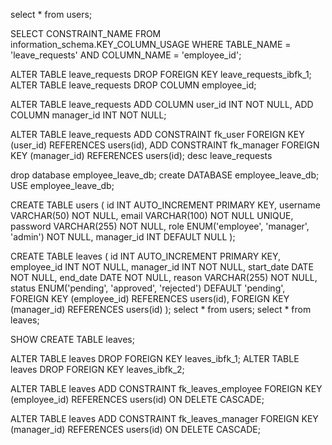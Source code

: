 select * from users;

SELECT CONSTRAINT_NAME
FROM information_schema.KEY_COLUMN_USAGE
WHERE TABLE_NAME = 'leave_requests' AND COLUMN_NAME = 'employee_id';

ALTER TABLE leave_requests DROP FOREIGN KEY leave_requests_ibfk_1;
ALTER TABLE leave_requests DROP COLUMN employee_id;

ALTER TABLE leave_requests 
ADD COLUMN user_id INT NOT NULL, 
ADD COLUMN manager_id INT NOT NULL;

ALTER TABLE leave_requests 
ADD CONSTRAINT fk_user FOREIGN KEY (user_id) REFERENCES users(id),
ADD CONSTRAINT fk_manager FOREIGN KEY (manager_id) REFERENCES users(id);
desc leave_requests

drop database employee_leave_db;
create DATABASE employee_leave_db;
USE employee_leave_db;

CREATE TABLE users (
  id INT AUTO_INCREMENT PRIMARY KEY,
  username VARCHAR(50) NOT NULL,
  email VARCHAR(100) NOT NULL UNIQUE,
  password VARCHAR(255) NOT NULL,
  role ENUM('employee', 'manager', 'admin') NOT NULL,
  manager_id INT DEFAULT NULL
);

CREATE TABLE leaves (
  id INT AUTO_INCREMENT PRIMARY KEY,
  employee_id INT NOT NULL,
  manager_id INT NOT NULL,
  start_date DATE NOT NULL,
  end_date DATE NOT NULL,
  reason VARCHAR(255) NOT NULL,
  status ENUM('pending', 'approved', 'rejected') DEFAULT 'pending',
  FOREIGN KEY (employee_id) REFERENCES users(id),
  FOREIGN KEY (manager_id) REFERENCES users(id)
);
select * from users;
select * from leaves;

SHOW CREATE TABLE leaves;

ALTER TABLE leaves DROP FOREIGN KEY leaves_ibfk_1;
ALTER TABLE leaves DROP FOREIGN KEY leaves_ibfk_2;

ALTER TABLE leaves 
  ADD CONSTRAINT fk_leaves_employee 
  FOREIGN KEY (employee_id) 
  REFERENCES users(id) 
  ON DELETE CASCADE;

ALTER TABLE leaves 
  ADD CONSTRAINT fk_leaves_manager 
  FOREIGN KEY (manager_id) 
  REFERENCES users(id) 
  ON DELETE CASCADE;